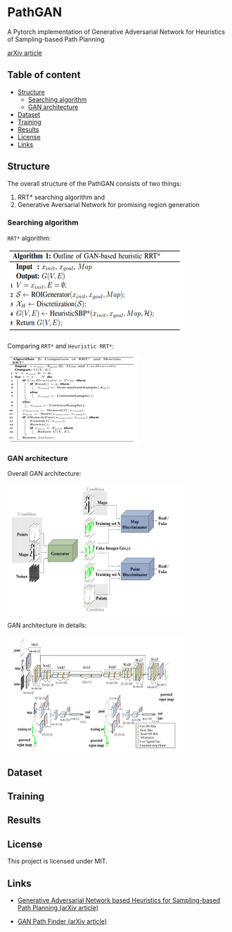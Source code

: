 PathGAN
======================
A Pytorch implementation of Generative Adversarial Network for Heuristics of Sampling-based Path Planning

[arXiv article](https://arxiv.org/pdf/2012.03490.pdf)

## Table of content

- [Structure](#structure)
  - [Searching algorithm](#searching-algorithm)
  - [GAN architecture](#gan-architecture)
- [Dataset](#dataset)
- [Training](#training)
- [Results](#results)
- [License](#license)
- [Links](#links)


## Structure

The overall structure of the PathGAN consists of two things:
1) RRT* searching algorithm and
2) Generative Aversarial Network for promising region generation 

### Searching algorithm

`RRT*` algorithm:

<a><img src="assets/gan_rrt.png" align="center" height="200px" width="400px"/></a>

Comparing `RRT*` and `Heuristic RRT*`:

<a><img src="assets/rrt_vs_hrrt.png" align="center" height="200px" width="300px"/></a>

### GAN architecture

Overall GAN architecture:

<a><img src="assets/gan.png" align="center" height="300px" width="400px"/></a>

GAN architecture in details:

<a><img src="assets/detailed_gan.png" align="center" height="270px" width="400px"/></a>

## Dataset


## Training

## Results

## License

This project is licensed under MIT.

## Links

* [Generative Adversarial Network based Heuristics
for Sampling-based Path Planning (arXiv article)](https://arxiv.org/pdf/2012.03490.pdf)

* [GAN Path Finder (arXiv article)](https://arxiv.org/pdf/1908.01499.pdf)
